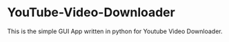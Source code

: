 # YouTube-Video-Downloader
This is the simple GUI App written in python for Youtube Video Downloader.
